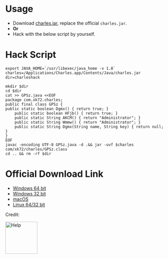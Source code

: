 # Usage

- Download [charles.jar](charles.jar), replace the official `charles.jar`.
- **Or**
- Hack with the below script by yourself.

# Hack Script

```
export JAVA_HOME=`/usr/libexec/java_home -v 1.8`
charles=/Applications/Charles.app/Contents/Java/charles.jar
dir=charleshack

mkdir $dir
cd $dir
cat >> GPSz.java <<EOF
package com.xk72.charles;
public final class GPSz {
public static boolean Dgmx() { return true; }
	public static boolean HFjb() { return true; }
	public static String AKCM() { return "Administrator"; }
	public static String Wmmw() { return "Administrator"; }
	public static String Dgmx(String name, String key) { return null; }
}
EOF
javac -encoding UTF-8 GPSz.java -d .&& jar -uvf $charles com/xk72/charles/GPSz.class
cd .. && rm -rf $dir
```

# Official Download Link

- [Windows 64 bit](https://www.charlesproxy.com/assets/release/4.2.6/charles-proxy-4.2.6-win64.msi)
- [Windows 32 bit](https://www.charlesproxy.com/assets/release/4.2.6/charles-proxy-4.2.6-win32.msi)
- [macOS](https://www.charlesproxy.com/assets/release/4.2.6/charles-proxy-4.2.6.dmg)
- [Linux 64/32 bit](https://www.charlesproxy.com/assets/release/4.2.6/charles-proxy-4.2.6.tar.gz)

Credit: 

<a href="https://github.com/Heip">
<img border="0" alt="Help" src="https://avatars3.githubusercontent.com/u/31706214?s=460&v=4" width="100" height="100">

